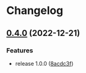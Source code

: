 # Changelog

## [0.4.0](https://www.github.com/zshannon/cloudwatchlogger/compare/v0.3.0...v0.4.0) (2022-12-21)


### Features

* release 1.0.0 ([8acdc3f](https://www.github.com/zshannon/cloudwatchlogger/commit/8acdc3f5e274d4d7cd669dfeb9b28c8696582f10))
